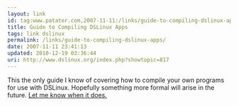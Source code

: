 ```yaml
---
layout: link
id: tag:www.patater.com,2007-11-11:/links/guide-to-compiling-dslinux-apps
title: Guide to Compiling DSLinux Apps
tags: link dslinux
permalink: /links/guide-to-compiling-dslinux-apps/
date: 2007-11-11 23:41:13
updated: 2010-12-19 03:36:44
uri: http://www.dslinux.org/index.php?showtopic=817
---
```

This the only guide I know of covering how to compile your own programs for use
with DSLinux. Hopefully something more formal will arise in the future. <a
href="/contact">Let me know when it does.</a>
